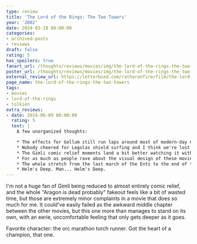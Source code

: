 ```yaml
---
type: review
title: 'The Lord of the Rings: The Two Towers'
year: '2002'
date: 2024-03-10 00:00:00
categories:
- archived-posts
- reviews
draft: false
rating: 5
has_spoilers: true
fanart_url: /thoughts/reviews/movies/img/the-lord-of-the-rings-the-two-towers_fanart.png
poster_url: /thoughts/reviews/movies/img/the-lord-of-the-rings-the-two-towers_poster.png
external_review_url: https://letterboxd.com/ratheronfire/film/the-lord-of-the-rings-the-two-towers/
page_name: the-lord-of-the-rings-the-two-towers
tags:
- movies
- lord-of-the-rings
- tolkien
extra_reviews:
- date: 2024-06-09 00:00:00
  rating: 5
  text: |
    A few unorganized thoughts: 

    * The effects for Gollum still run laps around most of modern-day CGI over 20 years later. 
    * Nobody cheered for Legolas shield surfing and I think we're lost as a society. 
    * The Gimli comic relief moments land a bit better watching it with an audience that's genuinely into it. 
    * For as much as people rave about the visual design of these movies (and they do look incredible) I don't think they get nearly enough praise for the sound/music design, which is every bit as impressive if you ask me. 
    * The whole stretch from the last march of the Ents to the end of the movie is unbelievable. Movies like these are once in a lifetime and we got three. 
    * Helm's Deep. Man... Helm's Deep.
---
```


I'm not a huge fan of Gimli being reduced to almost entirely comic relief, and the whole "Aragon is dead probably" fakeout feels like a bit of wasted time, but those are extremely minor complaints in a movie that does so much for me. It could've easily failed as the awkward middle chapter between the other movies, but this one more than manages to stand on its own, with an eerie, uncomfortable feeling that only gets deeper as it goes.

Favorite character: the orc marathon torch runner. Got the heart of a champion, that one.

